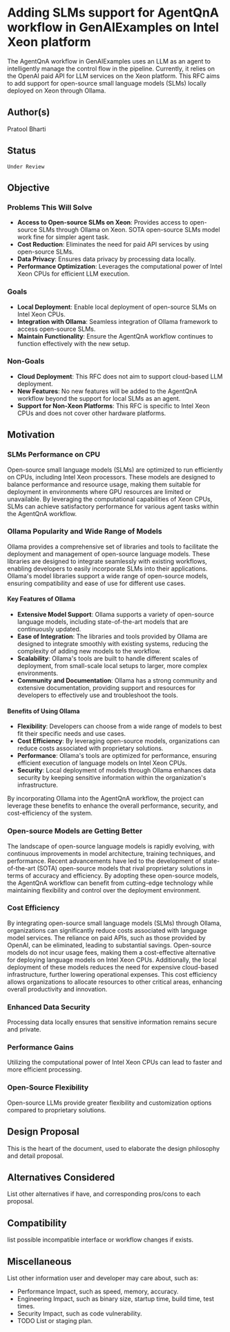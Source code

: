 # Adding SLMs support for AgentQnA workflow in GenAIExamples on Intel Xeon platform

The AgentQnA workflow in GenAIExamples uses an LLM as an agent to intelligently manage the control flow in the pipeline. 
Currently, it relies on the OpenAI paid API for LLM services on the Xeon platform. 
This RFC aims to add support for open-source small language models (SLMs) locally deployed on Xeon through Ollama.

## Author(s)

Pratool Bharti

## Status

 `Under Review`

## Objective

### Problems This Will Solve
- **Access to Open-source SLMs on Xeon**: Provides access to open-source SLMs through Ollama on Xeon. SOTA open-source SLMs model work fine for simpler agent task. 
- **Cost Reduction**: Eliminates the need for paid API services by using open-source SLMs.
- **Data Privacy**: Ensures data privacy by processing data locally.
- **Performance Optimization**: Leverages the computational power of Intel Xeon CPUs for efficient LLM execution.

### Goals

- **Local Deployment**: Enable local deployment of open-source SLMs on Intel Xeon CPUs.
- **Integration with Ollama**: Seamless integration of Ollama framework to access open-source SLMs.
- **Maintain Functionality**: Ensure the AgentQnA workflow continues to function effectively with the new setup.

### Non-Goals

- **Cloud Deployment**: This RFC does not aim to support cloud-based LLM deployment.
- **New Features**: No new features will be added to the AgentQnA workflow beyond the support for local SLMs as an agent.
- **Support for Non-Xeon Platforms**: This RFC is specific to Intel Xeon CPUs and does not cover other hardware platforms.

## Motivation

### SLMs Performance on CPU
Open-source small language models (SLMs) are optimized to run efficiently on CPUs, including Intel Xeon processors. These models are designed to balance performance and resource usage, making them suitable for deployment in environments where GPU resources are limited or unavailable. By leveraging the computational capabilities of Xeon CPUs, SLMs can achieve satisfactory performance for various agent tasks within the AgentQnA workflow.

### Ollama Popularity and Wide Range of Models
Ollama provides a comprehensive set of libraries and tools to facilitate the deployment and management of open-source language models. These libraries are designed to integrate seamlessly with existing workflows, enabling developers to easily incorporate SLMs into their applications. Ollama's model libraries support a wide range of open-source models, ensuring compatibility and ease of use for different use cases.

#### Key Features of Ollama
- **Extensive Model Support**: Ollama supports a variety of open-source language models, including state-of-the-art models that are continuously updated.
- **Ease of Integration**: The libraries and tools provided by Ollama are designed to integrate smoothly with existing systems, reducing the complexity of adding new models to the workflow.
- **Scalability**: Ollama's tools are built to handle different scales of deployment, from small-scale local setups to larger, more complex environments.
- **Community and Documentation**: Ollama has a strong community and extensive documentation, providing support and resources for developers to effectively use and troubleshoot the tools.

#### Benefits of Using Ollama
- **Flexibility**: Developers can choose from a wide range of models to best fit their specific needs and use cases.
- **Cost Efficiency**: By leveraging open-source models, organizations can reduce costs associated with proprietary solutions.
- **Performance**: Ollama's tools are optimized for performance, ensuring efficient execution of language models on Intel Xeon CPUs.
- **Security**: Local deployment of models through Ollama enhances data security by keeping sensitive information within the organization's infrastructure.

By incorporating Ollama into the AgentQnA workflow, the project can leverage these benefits to enhance the overall performance, security, and cost-efficiency of the system.

### Open-source Models are Getting Better
The landscape of open-source language models is rapidly evolving, with continuous improvements in model architecture, training techniques, and performance. Recent advancements have led to the development of state-of-the-art (SOTA) open-source models that rival proprietary solutions in terms of accuracy and efficiency. By adopting these open-source models, the AgentQnA workflow can benefit from cutting-edge technology while maintaining flexibility and control over the deployment environment.

### Cost Efficiency

By integrating open-source small language models (SLMs) through Ollama, organizations can significantly reduce costs associated with language model services. The reliance on paid APIs, such as those provided by OpenAI, can be eliminated, leading to substantial savings. Open-source models do not incur usage fees, making them a cost-effective alternative for deploying language models on Intel Xeon CPUs. Additionally, the local deployment of these models reduces the need for expensive cloud-based infrastructure, further lowering operational expenses. This cost efficiency allows organizations to allocate resources to other critical areas, enhancing overall productivity and innovation.

### Enhanced Data Security
Processing data locally ensures that sensitive information remains secure and private.

### Performance Gains
Utilizing the computational power of Intel Xeon CPUs can lead to faster and more efficient processing.

### Open-Source Flexibility
Open-source LLMs provide greater flexibility and customization options compared to proprietary solutions.


## Design Proposal

This is the heart of the document, used to elaborate the design philosophy and detail proposal.

## Alternatives Considered

List other alternatives if have, and corresponding pros/cons to each proposal.

## Compatibility

list possible incompatible interface or workflow changes if exists.

## Miscellaneous

List other information user and developer may care about, such as:

- Performance Impact, such as speed, memory, accuracy.
- Engineering Impact, such as binary size, startup time, build time, test times.
- Security Impact, such as code vulnerability.
- TODO List or staging plan.
